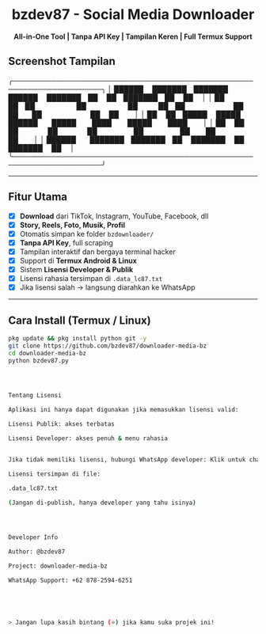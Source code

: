 <h1 align="center">bzdev87 - Social Media Downloader</h1>
<p align="center">
  <b>All-in-One Tool | Tanpa API Key | Tampilan Keren | Full Termux Support</b>
</p>



## Screenshot Tampilan

╭────────────────────────────────────────────────────────────────────╮ │ ██████  ███████ ███████ ██████  ███████ ██    ██ ███████ ██    ██  │ │ ██   ██ ██      ██      ██   ██ ██       ██  ██  ██       ██  ██   │ │ ██   ██ █████   █████   ██████  █████     ████   █████     ████    │ │ ██   ██ ██      ██      ██      ██         ██    ██         ██     │ │ ██████  ███████ ███████ ██      ███████    ██    ███████    ██     │ ╰────────────────────────────────────────────────────────────────────╯

---

## Fitur Utama

- [x] **Download** dari TikTok, Instagram, YouTube, Facebook, dll
- [x] **Story, Reels, Foto, Musik, Profil**
- [x] Otomatis simpan ke folder `bzdownloader/`
- [x] **Tanpa API Key**, full scraping
- [x] Tampilan interaktif dan bergaya terminal hacker
- [x] Support di **Termux Android & Linux**
- [x] Sistem **Lisensi Developer & Publik**
- [x] Lisensi rahasia tersimpan di `.data_lc87.txt`
- [x] Jika lisensi salah → langsung diarahkan ke WhatsApp

---

## Cara Install (Termux / Linux)

```bash
pkg update && pkg install python git -y
git clone https://github.com/bzdev87/downloader-media-bz
cd downloader-media-bz
python bzdev87.py




Tentang Lisensi

Aplikasi ini hanya dapat digunakan jika memasukkan lisensi valid:

Lisensi Publik: akses terbatas

Lisensi Developer: akses penuh & menu rahasia


Jika tidak memiliki lisensi, hubungi WhatsApp developer: Klik untuk chat WhatsApp

Lisensi tersimpan di file:

.data_lc87.txt

(Jangan di-publish, hanya developer yang tahu isinya)




Developer Info

Author: @bzdev87

Project: downloader-media-bz

WhatsApp Support: +62 878-2594-6251





> Jangan lupa kasih bintang (⭐) jika kamu suka projek ini!
